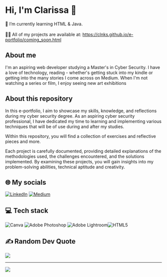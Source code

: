 # Hi, I'm Clarissa 👋

🌱 I’m currently learning HTML & Java.<br><br>👨‍💻 All of my projects are available at: https://clnks.github.io/e-portfolio/coming_soon.html<br>

## About me

I'm an aspiring web developer studying a Master's in Cyber Security. I have a love of technology, reading - whether's getting stuck into my kindle or getting  into the many stories I come across on Medium. When I'm not watching a series or film, I enjoy seeing new art exhibitions 

## About this repository

In this e-portfolio, I aim to showcase my skills, knowledge, and reflections during my cyber security degree. As an aspiring cyber security professional, I have dedicated my time to learning and implementing various techniques that will be of use during and after my studies.

Within this repository, you will find a collection of exercises and reflective pieces and more.

Each project is carefully documented, providing detailed explanations of the methodologies used, the challenges encountered, and the solutions implemented. By examining these projects, you will gain insights into my problem-solving abilities, technical aptitude and creativity.


## 🌐 My socials
[![LinkedIn](https://img.shields.io/badge/LinkedIn-%230077B5.svg?logo=linkedin&logoColor=white)](https://linkedin.com/in/@clarissaankrah) [![Medium](https://img.shields.io/badge/Medium-12100E?logo=medium&logoColor=white)](https://medium.com/@@clarissaankrah) 

## 💻 Tech stack
![Canva](https://img.shields.io/badge/Canva-%2300C4CC.svg?style=for-the-badge&logo=Canva&logoColor=white) ![Adobe Photoshop](https://img.shields.io/badge/adobephotoshop-%2331A8FF.svg?style=for-the-badge&logo=adobephotoshop&logoColor=white) ![Adobe Lightroom](https://img.shields.io/badge/Adobe%20Lightroom-31A8FF.svg?style=for-the-badge&logo=Adobe%20Lightroom&logoColor=white)![HTML5](https://img.shields.io/badge/html5-%23E34F26.svg?style=for-the-badge&logo=html5&logoColor=white)

## ✍️ Random Dev Quote
![](https://quotes-github-readme.vercel.app/api?type=horizontal&theme=dark)

---
[![](https://visitcount.itsvg.in/api?id=clnks&icon=0&color=12)](https://visitcount.itsvg.in)
